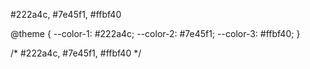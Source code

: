 #222a4c, #7e45f1, #ffbf40

@theme {
    --color-1: #222a4c;
    --color-2: #7e45f1;
    --color-3: #ffbf40;
  }

/*   #222a4c, #7e45f1, #ffbf40 */